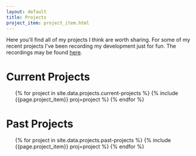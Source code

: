 ```yaml
---
layout: default
title: Projects
project_item: project_item.html
---
```


Here you'll find all of my projects I think are worth sharing. For some of my recent projects I've been recording my development just for fun. The recordings may be found [here](https://www.youtube.com/channel/UCfgnY89MkCnR1Q0p-YpTyXg).

<div id="project-container">
  <div class="project-list-div">
    <h1>Current Projects</h1>
    <ul class="project-list">
      {% for project in site.data.projects.current-projects %}
      {% include {{page.project_item}} proj=project %}
      {% endfor %}
    </ul>
  </div>

  <div class="project-list-div">
    <h1>Past Projects</h1>
    <ul class="project-list">
      {% for project in site.data.projects.past-projects %}
      {% include {{page.project_item}} proj=project %}
      {% endfor %}
    </ul>
  </div>
</div>

